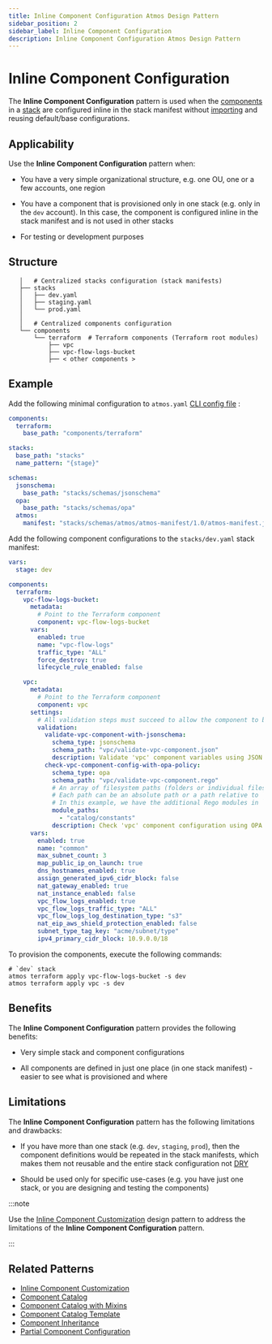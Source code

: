 ```yaml
---
title: Inline Component Configuration Atmos Design Pattern
sidebar_position: 2
sidebar_label: Inline Component Configuration
description: Inline Component Configuration Atmos Design Pattern
---
```


# Inline Component Configuration

The **Inline Component Configuration** pattern is used when the [components](/core-concepts/components) in a [stack](/core-concepts/stacks) 
are configured inline in the stack manifest without [importing](/core-concepts/stacks/imports) and reusing default/base configurations.

## Applicability

Use the **Inline Component Configuration** pattern when:

- You have a very simple organizational structure, e.g. one OU, one or a few accounts, one region

- You have a component that is provisioned only in one stack (e.g. only in the `dev` account). In this case, the component is configured inline in the
  stack manifest and is not used in other stacks

- For testing or development purposes

## Structure

```console
   │   # Centralized stacks configuration (stack manifests)
   ├── stacks
   │   ├── dev.yaml
   │   ├── staging.yaml
   │   └── prod.yaml
   │  
   │   # Centralized components configuration
   └── components
       └── terraform  # Terraform components (Terraform root modules)
           ├── vpc
           ├── vpc-flow-logs-bucket
           ├── < other components >
```

## Example

Add the following minimal configuration to `atmos.yaml` [CLI config file](/cli/configuration) :

```yaml title="atmos.yaml"
components:
  terraform:
    base_path: "components/terraform"

stacks:
  base_path: "stacks"
  name_pattern: "{stage}"

schemas:
  jsonschema:
    base_path: "stacks/schemas/jsonschema"
  opa:
    base_path: "stacks/schemas/opa"
  atmos:
    manifest: "stacks/schemas/atmos/atmos-manifest/1.0/atmos-manifest.json"
```

Add the following component configurations to the `stacks/dev.yaml` stack manifest:

```yaml title="stacks/dev.yaml"
vars:
  stage: dev

components:
  terraform:
    vpc-flow-logs-bucket:
      metadata:
        # Point to the Terraform component
        component: vpc-flow-logs-bucket
      vars:
        enabled: true
        name: "vpc-flow-logs"
        traffic_type: "ALL"
        force_destroy: true
        lifecycle_rule_enabled: false

    vpc:
      metadata:
        # Point to the Terraform component
        component: vpc
      settings:
        # All validation steps must succeed to allow the component to be provisioned
        validation:
          validate-vpc-component-with-jsonschema:
            schema_type: jsonschema
            schema_path: "vpc/validate-vpc-component.json"
            description: Validate 'vpc' component variables using JSON Schema
          check-vpc-component-config-with-opa-policy:
            schema_type: opa
            schema_path: "vpc/validate-vpc-component.rego"
            # An array of filesystem paths (folders or individual files) to the additional modules for schema validation
            # Each path can be an absolute path or a path relative to `schemas.opa.base_path` defined in `atmos.yaml`
            # In this example, we have the additional Rego modules in `stacks/schemas/opa/catalog/constants`
            module_paths:
              - "catalog/constants"
            description: Check 'vpc' component configuration using OPA policy
      vars:
        enabled: true
        name: "common"
        max_subnet_count: 3
        map_public_ip_on_launch: true
        dns_hostnames_enabled: true
        assign_generated_ipv6_cidr_block: false
        nat_gateway_enabled: true
        nat_instance_enabled: false
        vpc_flow_logs_enabled: true
        vpc_flow_logs_traffic_type: "ALL"
        vpc_flow_logs_log_destination_type: "s3"
        nat_eip_aws_shield_protection_enabled: false
        subnet_type_tag_key: "acme/subnet/type"
        ipv4_primary_cidr_block: 10.9.0.0/18
```

To provision the components, execute the following commands:

```shell
# `dev` stack
atmos terraform apply vpc-flow-logs-bucket -s dev
atmos terraform apply vpc -s dev
```

## Benefits

The **Inline Component Configuration** pattern provides the following benefits:

- Very simple stack and component configurations

- All components are defined in just one place (in one stack manifest) - easier to see what is provisioned and where

## Limitations

The **Inline Component Configuration** pattern has the following limitations and drawbacks:

- If you have more than one stack (e.g. `dev`, `staging`, `prod`), then the component definitions would be repeated in the stack manifests,
  which makes them not reusable and the entire stack configuration not [DRY](https://en.wikipedia.org/wiki/Don%27t_repeat_yourself)

- Should be used only for specific use-cases (e.g. you have just one stack, or you are designing and testing the components)

:::note

Use the [Inline Component Customization](/design-patterns/inline-component-customization) design pattern to address the limitations of the
**Inline Component Configuration** pattern.

:::

## Related Patterns

- [Inline Component Customization](/design-patterns/inline-component-customization)
- [Component Catalog](/design-patterns/component-catalog)
- [Component Catalog with Mixins](/design-patterns/component-catalog-with-mixins)
- [Component Catalog Template](/design-patterns/component-catalog-template)
- [Component Inheritance](/design-patterns/component-inheritance)
- [Partial Component Configuration](/design-patterns/partial-component-configuration)
